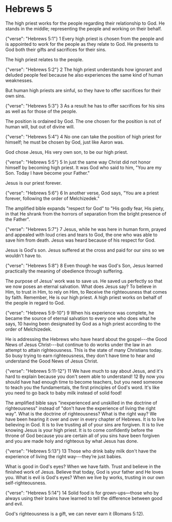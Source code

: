 Hebrews 5
========================================================================

The high priest works for the people regarding their relationship to God.  He stands in the middle; representing the people and working on their behalf.

{"verse": "Hebrews 5:1"}
1 Every high priest is chosen from the people and is appointed to work for the people as they relate to God. He presents to God both their gifts and sacrifices for their sins.

The high priest relates to the people.

{"verse": "Hebrews 5:2"}
2 The high priest understands how ignorant and deluded people feel because he also experiences the same kind of human weaknesses.

But human high priests are sinful, so they have to offer sacrifices for their own sins.

{"verse": "Hebrews 5:3"}
3 As a result he has to offer sacrifices for his sins as well as for those of the people.

The position is ordained by God.  The one chosen for the position is not of human will, but out of divine will.

{"verse": "Hebrews 5:4"}
4 No one can take the position of high priest for himself; he must be chosen by God, just like Aaron was.

God chose Jesus, His very own son, to be our high priest.

{"verse": "Hebrews 5:5"}
5 In just the same way Christ did not honor himself by becoming high priest. It was God who said to him, "You are my Son. Today I have become your Father."

Jesus is our priest forever.

{"verse": "Hebrews 5:6"}
6 In another verse, God says, "You are a priest forever, following the order of Melchizedek."

The amplified bible expands "respect for God" to "His godly fear, His piety, in that He shrank from the horrors of separation from the bright presence of the Father".

{"verse": "Hebrews 5:7"}
7 Jesus, while he was here in human form, prayed and appealed with loud cries and tears to God, the one who was able to save him from death. Jesus was heard because of his respect for God.

Jesus is God's son.  Jesus suffered at the cross and paid for our sins so we wouldn't have to.

{"verse": "Hebrews 5:8"}
8 Even though he was God's Son, Jesus learned practically the meaning of obedience through suffering.

The purpose of Jesus' work was to save us.  He saved us perfectly so that we now poses an eternal salvation.  What does Jesus say?  To believe in Him, to trust in Him, to rely on Him, to Receive the righteousness that comes by faith.  Remember, He is our high priest.  A high priest works on behalf of the people in regard to God.

{"verse": "Hebrews 5:9-10"}
9 When his experience was complete, he became the source of eternal salvation to every one who does what he says, 10 having been designated by God as a high priest according to the order of Melchizedek.

He is addressing the Hebrews who have heard about the gospel---the Good News of Jesus Christ---but continue to do works under the law in an attempt to attain righteousness.  This is the state of many Christians today.  So busy trying to earn righteousness, they don't have time to hear and understand the Good News of Jesus Christ.

{"verse": "Hebrews 5:11-12"}
11 We have much to say about Jesus, and it's hard to explain because you don't seem able to understand!  12 By now you should have had enough time to become teachers, but you need someone to teach you the fundamentals, the first principles of God's word. It's like you need to go back to baby milk instead of solid food!

The amplified bible says "inexperienced and unskilled in the doctrine of righteousness" instead of "don't have the experience of living the right way".  What is the doctrine of righteousness?  What is the right way?  We have been hearing it over and over in every chapter of Hebrews.  It is to live believing in God.  It is to live trusting all of your sins are forgiven.  It is to live knowing Jesus is your high priest.  It is to come confidently before the throne of God because you are certain all of you sins have been forgiven and you are made holy and righteous by what Jesus has done.

{"verse": "Hebrews 5:13"}
13 Those who drink baby milk don't have the experience of living the right way---they’re just babies.

What is good in God's eyes?  When we have faith.  Trust and believe in the finished work of Jesus.  Believe that today, God is your father and He loves you.  What is evil is God's eyes?  When we live by works, trusting in our own self-righteousness.

{"verse": "Hebrews 5:14"}
14 Solid food is for grown-ups—those who by always using their brains have learned to tell the difference between good and evil.

God's righteousness is a gift, we can never earn it (Romans 5:12).
